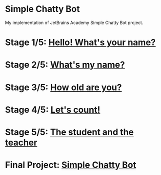 # Simple Chatty Bot
My implementation of JetBrains Academy Simple Chatty Bot project.

# Stage 1/5: [Hello! What's your name?](https://github.com/paula-bueno/Simple_Chatty_Bot/tree/master/Simple%20Chatty%20Bot/Hello!%20What%E2%80%99s%20your%20name)
# Stage 2/5: [What's my name?](https://github.com/paula-bueno/Simple_Chatty_Bot/tree/master/Simple%20Chatty%20Bot/What's%20my%20name)
# Stage 3/5: [How old are you?](https://github.com/paula-bueno/Simple_Chatty_Bot/tree/master/Simple%20Chatty%20Bot/How%20old%20are%20you)
# Stage 4/5: [Let's count!](https://github.com/paula-bueno/Simple_Chatty_Bot/tree/master/Simple%20Chatty%20Bot/Let%E2%80%99s%20count!)
# Stage 5/5: [The student and the teacher](https://github.com/paula-bueno/Simple_Chatty_Bot/tree/master/Simple%20Chatty%20Bot/The%20student%20and%20the%20teacher)
# Final Project: [Simple Chatty Bot](https://github.com/paula-bueno/Simple_Chatty_Bot/tree/master/Simple%20Chatty%20Bot/task/bot)
